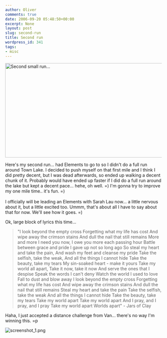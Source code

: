 ```yaml
---
author: Oliver
comments: true
date: 2006-09-20 05:48:50+00:00
excerpt: None
layout: post
slug: second-run
title: Second run
wordpress_id: 341
tags:
- misc
---
```


<a href="http://www.flickr.com/photos/owiber/248042689/" title="Photo Sharing"><img src="http://static.flickr.com/98/248042689_d00385e211_o.jpg" width="772" height="303" alt="Second small run..." /></a>

Here's my second run... had Elements to go to so I didn't do a full run around Town Lake.  I decided to push myself on that first mile and I think I did pretty decent, but I was dead afterwards, so ended up walking a decent chunk of it.  Probably would have ended up faster if I did do a full run around the lake but kept a decent pace... hehe, oh well. =)  I'm gonna try to improve my one mile time.. it's fun. =)<br />
<br />
I officially will be leading an Elements with Sarah Lau now... a little nervous about it, but a little excited too.  Ummm, that's about all I have to say about that for now.  We'll see how it goes. =)

Ok, large block of lyrics this time...

<blockquote class="lyrics">"I look beyond the empty cross
Forgetting what my life has cost
And wipe away the crimson stains
And dull the nail that still remains
More and more I need you now,
I owe you more each passing hour
Battle between grace and pride
I gave up not so long ago
So steal my heart and take the pain,
And wash my feet and cleanse my pride
Take the selfish, take the weak,
And all the things I cannot hide
Take the beauty, take my tears
My sin-soaked heart - make it yours
Take my world all apart,
Take it now, take it now
And serve the ones that I despise
Speak the words I can't deny
Watch the world I used to love
Fall to dust and blow away
I look beyond the empty cross
Forgetting what my life has cost
And wipe away the crimson stains
And dull the nail that still remains
Steal my heart and take the pain
Take the selfish, take the weak
And all the things I cannot hide
Take the beauty, take my tears
Take my world apart
Take my world apart
And I pray, and I pray, and I pray
Take my world apart
Worlds apart" - Jars of Clay</blockquote>

Haha, I just accepted a distance challenge from Van... there's no way I'm winning this. =p

<img id="image342" src="http://www.oliverweb.com/wp-content/uploads/2006/09/screenshot_1.png" alt="screenshot_1.png" />